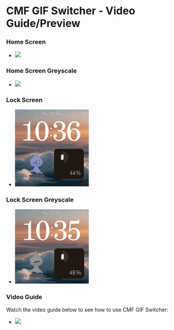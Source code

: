 # CMF GIF Switcher - Video Guide/Preview

### Home Screen
- <img src="Guide/HomeScreen.gif" width="200px">

### Home Screen Greyscale
- <img src="Guide/HomeScreen_Greyscale.gif" width="200px">

### Lock Screen
- <img src="Guide/LockScreen.gif" width="200px">

### Lock Screen Greyscale
- <img src="Guide/LockScreen_Greyscale.gif" width="200px">

### Video Guide  
Watch the video guide below to see how to use CMF GIF Switcher:  

- <img src="Guide/guide.gif" width="200px">